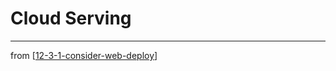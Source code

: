 # Cloud Serving

---
from [[12-3-1-consider-web-deploy]]

[//begin]: # "Autogenerated link references for markdown compatibility"
[12-3-1-consider-web-deploy]: 12-3-1-consider-web-deploy.md "Web Deploy"
[//end]: # "Autogenerated link references"
